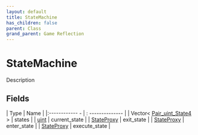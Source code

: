 ```yaml
---
layout: default
title: StateMachine
has_children: false
parent: Class
grand_parent: Game Reflection
---
```

# StateMachine
Description 

## Fields
| Type | Name |
|:------------ - | : -------------- |
| Vector< [Pair_uint_State4](game-reflection/classes/pair_uint__state4.md) > | states |
| [uint](game-reflection/components/uint.md) | current_state |
| [StateProxy](game-reflection/classes/state_proxy.md) | exit_state |
| [StateProxy](game-reflection/classes/state_proxy.md) | enter_state |
| [StateProxy](game-reflection/classes/state_proxy.md) | execute_state |
